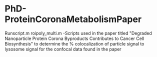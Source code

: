 # PhD-ProteinCoronaMetabolismPaper

Runscript.m 
roipoly_multi.m
  -Scripts used in the paper titled "Degraded Nanoparticle Protein Corona Byproducts Contributes to Cancer Cell Biosynthesis" to determine the % colocalization of particle signal to lysosome signal for the confocal data found in the paper
